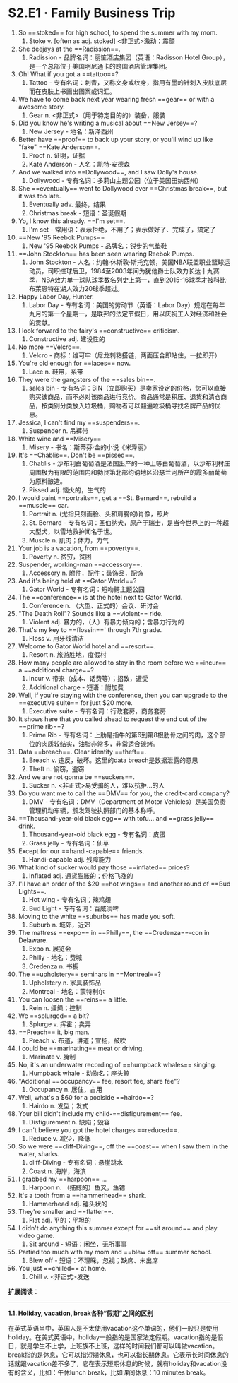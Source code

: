 # S2.E1 · Family Business Trip

1. So ==stoked== for high school, to spend the summer with my mom.
   1. Stoke v. [often as adj. stoked] <非正式>激动；震颤
2. She deejays at the ==Radission==.
   1. Radission - 品牌名词：丽笙酒店集团（英语：Radisson Hotel Group），是一个总部位于美国明尼通卡的跨国酒店管理集团。
3. Oh! What if you got a ==tattoo==?
   1. Tattoo - 专有名词：刺青，又称文身或纹身，指用有墨的针刺入皮肤底层而在皮肤上书画出图案或词汇。
4. We have to come back next year wearing  fresh ==gear== or with a awesome story.
   1. Gear n. <非正式>（用于特定目的的）装备，服装
5. Did you know he's writing a musical about ==New Jersey==?
   1. New Jersey - 地名：新泽西州
6. Better have ==proof== to back up your story, or you'll wind up like "fake" ==Kate Anderson==.
   1. Proof n. 证明，证据
   2. Kate Anderson - 人名：凯特·安德森
7. And we walked into ==Dollywood==, and I saw Dolly's house.
   1. Dollywood - 专有名词：多莉山主题公园（位于美国田纳西州）
8. She ==eventually== went to Dollywood over ==Christmas break==, but it was too late.
   1. Eventually adv. 最终，结果
   2. Christmas break - 短语：圣诞假期
9. Yo, I know this already. ==I'm set==.
   1. I'm set - 常用语：表示拒绝，不用了；表示做好了、完成了，搞定了
10. ==New '95 Reebok Pumps==
    1. New '95 Reebok Pumps - 品牌名：锐步的气垫鞋
11. ==John Stockton== has been seen wearing Reebok Pumps.
    1. John Stockton - 人名：约翰·休斯敦·斯托克顿，美国NBA联盟职业篮球运动员，司职控球后卫，1984至2003年间为犹他爵士队效力长达十九赛季，NBA效力单一球队球季数名列史上第一，直到2015-16球季才被科比·布莱恩特在湖人效力20球季超过。
12. Happy Labor Day, Hunter.
    1. Labor Day - 专有名词：美国的劳动节（英语：Labor Day）规定在每年九月的第一个星期一，是联邦的法定节假日，用以庆祝工人对经济和社会的贡献。
13. I look forward to the fairy's ==constructive== criticism.
    1. Constructive adj. 建设性的
14. No more ==Velcro==.
    1. Velcro - 商标：维可牢（尼龙刺粘搭链，两面压合即站住，一拉即开）
15. You're old enough for ==laces== now.
    1. Lace n. 鞋带，系带
16. They were the gangsters of the ==sales bin==.
    1. sales bin - 专有名词：BIN（立即购买）是卖家设定的价格，您可以直接购买该商品，而不必对该商品进行竞价。商品通常是积压、退货和清仓商品，按类别分类放入垃圾桶，购物者可以翻遍垃圾桶寻找名牌产品的优惠。
17. Jessica, I can't find my ==suspenders==.
    1. Suspender n. 吊裤带
18. White wine and ==Misery==
    1. Misery - 书名：斯蒂芬·金的小说《米泽丽》
19. It's ==Chablis==. Don't be ==pissed==.
    1. Chablis - 沙布利白葡萄酒是法国出产的一种上等白葡萄酒，以沙布利村庄周围极为有限的范围内和勃艮第北部约讷地区沿瑟兰河所产的霞多丽葡萄为原料酿造。
    2. Pissed adj. 恼火的，生气的
20. I would paint ==portraits==, get a ==St. Bernard==, rebuild a ==muscle== car.
    1. Portrait n. (尤指只刻画脸、头和肩膀的)肖像，照片
    2. St. Bernard - 专有名词：圣伯纳犬，原产于瑞士，是当今世界上的一种超大型犬，以雪地救护闻名于世。
    3. Muscle n. 肌肉；体力，力气
21. Your job is a vacation, from ==poverty==.
    1. Poverty n. 贫穷，贫困
22. Suspender, working-man ==accessory==.
    1. Accessory n. 附件，配件；装饰品，配饰
23. And it's being held at ==Gator World==?
    1. Gator World - 专有名词：短吻鳄主题公园
24. The ==conference== is at the hotel next to Gator World.
    1. Conference n. （大型、正式的）会议、研讨会
25. "The Death Roll"? Sounds like a ==violent== ride.
    1.  Violent adj. 暴力的，（人）有暴力倾向的；含暴力行为的
26. That's my key to ==flossin==' through 7th grade.
    1. Floss v. 用牙线清洁
27. Welcome to Gator World hotel and ==resort==.
    1. Resort n. 旅游胜地，度假村
28. How many people are allowed to stay in the room  before we ==incur== a ==additional charge==?
    1. Incur v. 带来（成本、话费等）；招致，遭受
    2. Additional charge - 短语：附加费
29. Well, if you're staying with the conference, then you can upgrade to the ==executive suite== for just $20 more.
    1. Executive suite - 专有名词：行政套房，商务套房
30. It shows here that you called ahead  to request the end cut of the ==prime rib==?
    1. ‌Prime Rib - 专有名词：上肋是指牛的第6到第8根肋骨之间的肉，这个部位的肉质较结实，油脂非常多，非常适合碳烤。
31. Data ==breach==. Clear identity ==theft==.
    1. Breach v. 违反，破坏。这里的data breach是数据泄露的意思
    2. Theft n. 偷窃，盗窃
32. And we are not gonna be ==suckers==.
    1. Sucker n. <非正式>易受骗的人，难以抗拒...的人
33. Do you want me to call the ==DMV== for you, the credit-card company?
    1. DMV - 专有名词：DMV（Department of Motor Vehicles）是美国负责管理机动车辆，颁发驾驶执照部门的基本称呼。
34. ==Thousand-year-old black egg== with tofu... and ==grass jelly== drink.
    1. Thousand-year-old black egg - 专有名词：皮蛋
    2. Grass jelly - 专有名词：仙草
35. Except for our ==handi-capable== friends.
    1. Handi-capable adj. 残障能力
36. What kind of sucker would pay those ==inflated== prices?
    1. Inflated adj. 通货膨胀的；价格飞涨的
37. I'll have an order of the $20 ==hot wings== and another round of ==Bud Lights==.
    1. Hot wing - 专有名词；辣鸡翅
    2. Bud Light - 专有名词：百威淡啤
38. Moving to the white ==suburbs== has made you soft.
    1. Suburb n. 城郊，近郊
39. The mattress ==expo== in ==Philly==, the ==Credenza==-con in Delaware.
    1. Expo n. 展览会
    2. Philly - 地名：费城
    3. Credenza n. 书橱
40. The ==upholstery== seminars in ==Montreal==?
    1. Upholstery n. 家具装饰品
    2. Montreal - 地名：蒙特利尔
41. You can loosen the ==reins== a little.
    1. Rein n. 缰绳；控制
42. We ==splurged== a bit?
    1. Splurge v. 挥霍；卖弄
43. ==Preach== it, big man.
    1. Preach v. 布道，讲道；宣扬，鼓吹
44. I could be ==marinating== meat or driving.
    1. Marinate v. 腌制
45. No, it's an underwater recording of ==humpback whales== singing.
    1. Humpback whale - 动物名：座头鲸
46. "Additional ==occupancy== fee, resort fee, share fee"?
    1. Occupancy n. 居住，占用
47. Well, what's a $60 for a poolside ==hairdo==?
    1. Hairdo n. 发型；发式
48. Your bill didn't include my child-==disfigurement== fee.
    1. Disfigurement n. 缺陷；毁容
49. I can't believe you got the hotel charges ==reduced==.
    1. Reduce v. 减少，降低
50. So we were ==cliff-Diving==, off the ==coast== when I saw them in the water, sharks.
    1. cliff-Diving - 专有名词：悬崖跳水
    2. Coast n. 海岸，海滨
51. I grabbed my ==harpoon== ...
    1. Harpoon n. （捕鲸的）鱼叉，鱼镖
52. It's a tooth from a ==hammerhead== shark.
    1. Hammerhead adj. 锤头状的
53. They're smaller and ==flatter==.
    1. Flat adj. 平的；平坦的
54. I didn't do anything this summer  except for ==sit around== and play video game.
    1. Sit around - 短语：闲坐，无所事事
55. Partied too much with my mom and ==blew off== summer school.
    1. Blew off - 短语：不理睬，忽视；缺席、未出席
56. You just ==chilled== at home.
    1. Chill v. <非正式>发送

**扩展阅读**：

------

**1.1. Holiday, vacation, break各种“假期”之间的区别**

在英式英语当中，英国人是不太使用vacation这个单词的，他们一般只是使用holiday。在美式英语中，holiday一般指的是国家法定假期。vacation指的是假日，就是学生不上学，上班族不上班，这样的时间我们都可以叫做vacation。break指的是休息，它可以指短期休息，也可以指长期休息。它表示长时间休息的话就跟vacation差不多了，它在表示短期休息的时候，就有holiday和vacation没有的含义，比如：午休lunch break，比如课间休息：10 minutes break。